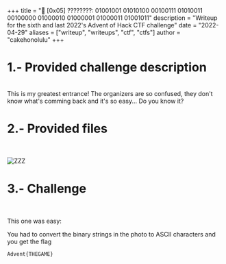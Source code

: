 +++
title = "🧩 [0x05] ????????: 01001001 01010100 00100111 01010011 00100000 01000010 01000001 01000011 01001011"
description = "Writeup for the sixth and last 2022's Advent of Hack CTF challenge"
date = "2022-04-29"
aliases = ["writeup", "writeups", "ctf", "ctfs"]
author = "cakehonolulu"
+++


# 1.- Provided challenge description

<br>
This is my greatest entrance! The organizers are so confused, they don't know what's comming back and it's so easy... Do you know it?

# 2.- Provided files

<br>

![ZZZ](/images/ctfs/hackupc/advent_of_code/social.png)


# 3.- Challenge

<br>

This one was easy:
<br>

You had to convert the binary strings in the photo to ASCII characters and you get the flag

<code>Advent{THEGAME}</code>

